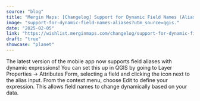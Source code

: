 ```yaml
---
source: "blog"
title: "Mergin Maps: [Changelog] Support for Dynamic Field Names (Aliases)"
image: "support-for-dynamic-field-names-aliases?utm_source=qgis."
date: "2025-02-05"
link: "https://wishlist.merginmaps.com/changelog/support-for-dynamic-field-names-aliases?utm_source=qgis"
draft: "true"
showcase: "planet"
---
```


<p>The latest version of the mobile app now supports field aliases with dynamic expressions! You can set this up in QGIS by going to Layer Properties → Attributes Form, selecting a field and clicking the icon next to the alias input. From the context menu, choose Edit to define your expression. This allows field names to change dynamically based on your data.</p>
